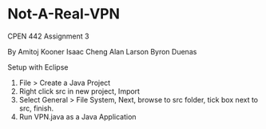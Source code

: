 # Not-A-Real-VPN

CPEN 442 Assignment 3

By
Amitoj Kooner
Isaac Cheng
Alan Larson
Byron Duenas

Setup with Eclipse
1. File > Create a Java Project
2. Right click src in new project, Import
3. Select General > File System, Next, browse to src folder, tick box next to src, finish.
4. Run VPN.java as a Java Application